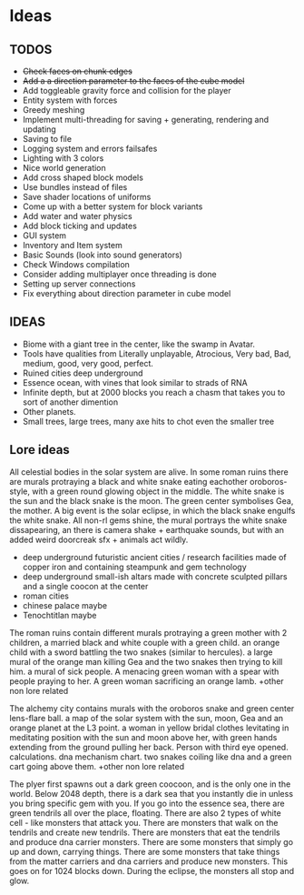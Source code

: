 
# Ideas

## TODOS

- ~~Check faces on chunk edges~~
- ~~Add a a direction parameter to the faces of the cube model~~
- Add toggleable gravity force and collision for the player
- Entity system with forces
- Greedy meshing
- Implement multi-threading for saving + generating, rendering and updating
- Saving to file
- Logging system and errors failsafes
- Lighting with 3 colors
- Nice world generation
- Add cross shaped block models
- Use bundles instead of files
- Save shader locations of uniforms
- Come up with a better system for block variants
- Add water and water physics
- Add block ticking and updates
- GUI system
- Inventory and Item system
- Basic Sounds (look into sound generators)
- Check Windows compilation
- Consider adding multiplayer once threading is done
- Setting up server connections
- Fix everything about direction parameter in cube model

## IDEAS

- Biome with a giant tree in the center, like the swamp in Avatar.
- Tools have qualities from Literally unplayable, Atrocious, Very bad, Bad, medium, good, very good, perfect.
- Ruined cities deep underground
- Essence ocean, with vines that look similar to strads of RNA
- Infinite depth, but at 2000 blocks you reach a chasm that takes you to sort of another dimention
- Other planets.
- Small trees, large trees, many axe hits to chot even the smaller tree

## Lore ideas

All celestial bodies in the solar system are alive. In some roman ruins there are murals protraying a black and white snake
eating eachother oroboros-style, with a green round glowing object in the middle. The white snake is the sun and the black snake
is the moon. The green center symbolises Gea, the mother. A big event is the solar eclipse, in which the black snake engulfs the white snake. All non-rl gems shine, the mural portrays the white snake dissapearing, an there is camera shake + earthquake sounds, but with an added weird doorcreak sfx + animals act wildly. 

- deep underground futuristic ancient cities / research facilities made of copper iron and containing steampunk and gem technology
- deep underground small-ish altars made with concrete sculpted pillars and a single coocon at the center
- roman cities
- chinese palace maybe
- Tenochtitlan maybe

The roman ruins contain different murals protraying a green mother with 2 children, a married black and white
couple with a green child. an orange child with a sword battling the two snakes (similar to hercules).  a large mural of the orange man killing Gea and the two snakes then trying to kill him. a mural of sick people. A menacing green woman with a spear with people praying to her. A green woman sacrificing an orange lamb.  +other non lore related

The alchemy city contains murals with the oroboros snake and green center  lens-flare ball.  a map of the solar system with the sun, moon, Gea and an orange planet at the L3 point. a woman in yellow bridal clothes levitating in meditating position with the sun and moon above her, with green hands extending from the ground pulling her back. Person with third eye opened. calculations. dna mechanism chart. two snakes coiling like dna and a green cart going above them. +other non lore related

The plyer first spawns out a dark green coocoon, and is the only one in the world. Below 2048 depth, there is a dark sea that you instantly die in unless you bring  specific gem with you. If you go into the essence sea, there are green tendrils all over the place,
floating. There are also 2 types of white cell - like monsters that attack you. There are monsters that walk on the tendrils and create new tendrils. There are monsters that eat the tendrils and produce dna carrier monsters. There are some monsters that simply go up and down, carrying things. There are some monsters that take things from the matter carriers and dna carriers and produce new monsters. This goes on for 1024 blocks down. During the eclipse, the monsters all stop and glow.

